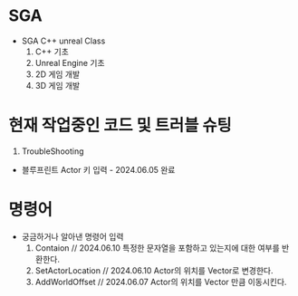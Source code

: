 # SGA

- SGA C++ unreal Class
  1. C++ 기초
  2. Unreal Engine 기초
  3. 2D 게임 개발
  4. 3D 게임 개발

# 현재 작업중인 코드 및 트러블 슈팅   
1. TroubleShooting
  - 블루프린트 Actor 키 입력 - 2024.06.05 완료

# 명령어
- 궁금하거나 알아낸 명령어 입력
  1. Contaion          // 2024.06.10
    특정한 문자열을 포함하고 있는지에 대한 여부를 반환한다.
  2. SetActorLocation  // 2024.06.10
    Actor의 위치를 Vector로 변경한다.
  3. AddWorldOffset    // 2024.06.07
    Actor의 위치를 Vector 만큼 이동시킨다.
  

 
